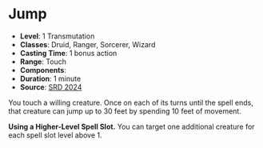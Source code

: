 # Jump

- **Level**: 1 Transmutation
- **Classes**: Druid, Ranger, Sorcerer, Wizard
- **Casting Time**: 1 bonus action
- **Range**: Touch
- **Components**: 
- **Duration**: 1 minute
- **Source**: [SRD 2024](../../../srds/SRD_2024.pdf)

You touch a willing creature. Once on each of its turns until the spell ends, that creature can jump up to 30 feet by spending 10 feet of movement.

**Using a Higher-Level Spell Slot.** You can target one additional creature for each spell slot level above 1.
